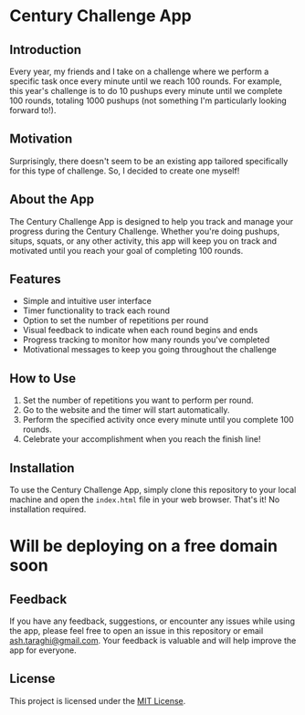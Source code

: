 # Century Challenge App

## Introduction
Every year, my friends and I take on a challenge where we perform a specific task once every minute until we reach 100 rounds. For example, this year's challenge is to do 10 pushups every minute until we complete 100 rounds, totaling 1000 pushups (not something I'm particularly looking forward to!).

## Motivation
Surprisingly, there doesn't seem to be an existing app tailored specifically for this type of challenge. So, I decided to create one myself!

## About the App
The Century Challenge App is designed to help you track and manage your progress during the Century Challenge. Whether you're doing pushups, situps, squats, or any other activity, this app will keep you on track and motivated until you reach your goal of completing 100 rounds.

## Features
- Simple and intuitive user interface
- Timer functionality to track each round
- Option to set the number of repetitions per round
- Visual feedback to indicate when each round begins and ends
- Progress tracking to monitor how many rounds you've completed
- Motivational messages to keep you going throughout the challenge

## How to Use
1. Set the number of repetitions you want to perform per round.
2. Go to the website and the timer will start automatically.
3. Perform the specified activity once every minute until you complete 100 rounds.
4. Celebrate your accomplishment when you reach the finish line!

## Installation
To use the Century Challenge App, simply clone this repository to your local machine and open the `index.html` file in your web browser. That's it! No installation required.
# Will be deploying on a free domain soon

## Feedback
If you have any feedback, suggestions, or encounter any issues while using the app, please feel free to open an issue in this repository or email ash.taraghi@gmail.com. Your feedback is valuable and will help improve the app for everyone.

## License
This project is licensed under the [MIT License](LICENSE).
